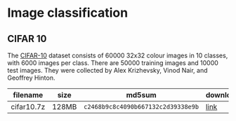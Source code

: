 # Image classification

## CIFAR 10

The [CIFAR-10](http://www.cs.toronto.edu/~kriz/cifar.html) dataset consists of
60000 32x32 colour images in 10 classes, with 6000 images per class. There are
50000 training images and 10000 test images. They were collected by Alex
Krizhevsky, Vinod Nair, and Geoffrey Hinton.


| filename | size | md5sum | download |
| ---  | --- | --- | --- |
| cifar10.7z | 128MB | `c2468b9c8c4090b667132c2d39338e9b` | [link](http://webdocs.cs.ualberta.ca/~bx3/data/cifar10.zip) |

